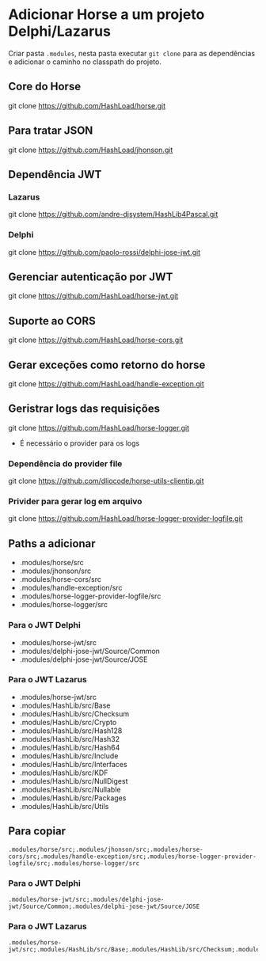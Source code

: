 # Adicionar Horse a um projeto Delphi/Lazarus

Criar pasta `.modules`, nesta pasta executar `git clone` para as dependências e adicionar o caminho no classpath do projeto.

## Core do Horse
git clone https://github.com/HashLoad/horse.git

## Para tratar JSON
git clone https://github.com/HashLoad/jhonson.git

## Dependência JWT
   ### Lazarus
   git clone https://github.com/andre-djsystem/HashLib4Pascal.git
   ### Delphi
   git clone https://github.com/paolo-rossi/delphi-jose-jwt.git 

## Gerenciar autenticação por JWT
git clone https://github.com/HashLoad/horse-jwt.git

## Suporte ao CORS
git clone https://github.com/HashLoad/horse-cors.git

## Gerar exceções como retorno do horse
git clone https://github.com/HashLoad/handle-exception.git

## Geristrar logs das requisições
git clone https://github.com/HashLoad/horse-logger.git

- É necessário o provider para os logs

### Dependência do provider file
git clone https://github.com/dliocode/horse-utils-clientip.git

### Privider para gerar log em arquivo
git clone https://github.com/HashLoad/horse-logger-provider-logfile.git


## Paths a adicionar

- .modules/horse/src
- .modules/jhonson/src
- .modules/horse-cors/src
- .modules/handle-exception/src
- .modules/horse-logger-provider-logfile/src
- .modules/horse-logger/src

### Para o JWT Delphi

- .modules/horse-jwt/src
- .modules/delphi-jose-jwt/Source/Common
- .modules/delphi-jose-jwt/Source/JOSE

### Para o JWT Lazarus

- .modules/horse-jwt/src
- .modules/HashLib/src/Base
- .modules/HashLib/src/Checksum
- .modules/HashLib/src/Crypto
- .modules/HashLib/src/Hash128
- .modules/HashLib/src/Hash32
- .modules/HashLib/src/Hash64
- .modules/HashLib/src/Include
- .modules/HashLib/src/Interfaces
- .modules/HashLib/src/KDF
- .modules/HashLib/src/NullDigest
- .modules/HashLib/src/Nullable
- .modules/HashLib/src/Packages
- .modules/HashLib/src/Utils

## Para copiar
```
.modules/horse/src;.modules/jhonson/src;.modules/horse-cors/src;.modules/handle-exception/src;.modules/horse-logger-provider-logfile/src;.modules/horse-logger/src
```

### Para o JWT Delphi
```
.modules/horse-jwt/src;.modules/delphi-jose-jwt/Source/Common;.modules/delphi-jose-jwt/Source/JOSE
```

### Para o JWT Lazarus
```
.modules/horse-jwt/src;.modules/HashLib/src/Base;.modules/HashLib/src/Checksum;.modules/HashLib/src/Crypto;.modules/HashLib/src/Hash128;.modules/HashLib/src/Hash32;.modules/HashLib/src/Hash64;.modules/HashLib/src/Include;.modules/HashLib/src/Interfaces;.modules/HashLib/src/KDF;.modules/HashLib/src/NullDigest;.modules/HashLib/src/Nullable;.modules/HashLib/src/Packages;.modules/HashLib/src/Utils
```
